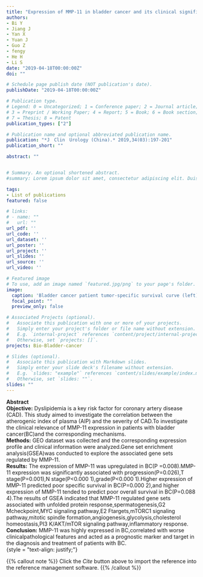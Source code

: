 ```yaml
---
title: "Expression of MMP-11 in bladder cancer and its clinical significance"
authors:
- Bi Y
- Jiang J
- Yan X
- Yuan J
- Guo Z
- fengy
- He H
- Li S
date: "2019-04-18T00:00:00Z"
doi: ""

# Schedule page publish date (NOT publication's date).
publishDate: "2019-04-18T00:00:00Z"

# Publication type.
# Legend: 0 = Uncategorized; 1 = Conference paper; 2 = Journal article;
# 3 = Preprint / Working Paper; 4 = Report; 5 = Book; 6 = Book section;
# 7 = Thesis; 8 = Patent
publication_types: ["2"]

# Publication name and optional abbreviated publication name.
publication: "*J　Clin　Urology (China).* 2019,34(03):197-201"
publication_short: ""

abstract: ""


# Summary. An optional shortened abstract.
#summary: Lorem ipsum dolor sit amet, consectetur adipiscing elit. Duis posuere tellus ac convallis placerat. Proin tincidunt magna sed ex sollicitudin condimentum.

tags:
- List of publications
featured: false

# links:
# - name: ""
#   url: ""
url_pdf: ''
url_code: ''
url_dataset: ''
url_poster: ''
url_project: ''
url_slides: ''
url_source: ''
url_video: ''

# Featured image
# To use, add an image named `featured.jpg/png` to your page's folder. 
image:
  caption: 'Bladder cancer patient tumor-specific survival curve (left) & Overall Survival Curve (right)'
  focal_point: ""
  preview_only: false

# Associated Projects (optional).
#   Associate this publication with one or more of your projects.
#   Simply enter your project's folder or file name without extension.
#   E.g. `internal-project` references `content/project/internal-project/index.md`.
#   Otherwise, set `projects: []`.
projects: Bio-Bladder-cancer

# Slides (optional).
#   Associate this publication with Markdown slides.
#   Simply enter your slide deck's filename without extension.
#   E.g. `slides: "example"` references `content/slides/example/index.md`.
#   Otherwise, set `slides: ""`.
slides: ""
---
```

**Abstract**  
**Objective:** Dyslipidemia is a key risk factor for coronary artery disease (CAD). This study aimed to investigate the correlation between the atherogenic index of plasma (AIP) and the severity of CAD.To investigate the clinical relevance of MMP-11 expression in patients with bladder cancer(BC)and the corresponding mechanisms.  
**Methods:** GEO dataset was collected and the corresponding expression profile and clinical information were analyzed.Gene set enrichment analysis(GSEA)was conducted to explore the associated gene sets regulated by MMP-11.  
**Results:** The expression of MMP-11 was upregulated in BC(P =0.008).MMP-11 expression was significantly associated with progression(P=0.026),T stage(P=0.001),N stage(P<0.000 1),grade(P<0.000 1).Higher expression of MMP-11 predicted poor specific survival in BC(P=0.000 2),and higher expression of MMP-11 tended to predict poor overall survival in BC(P=0.088 4).The results of GSEA indicated that MMP-11 regulated gene sets associated with unfolded protein response,spermatogenesis,G2 Mcheckpoint,MYC signaling pathway,E2 Ftargets,mTORC1 signaling pathway,mitotic spindle formation,angiogenesis,glycolysis,cholesterol homeostasis,PI3 K/AKT/mTOR signaling pathway,inflammatory response.  
**Conclusion:** MMP-11 was highly expressed in BC,correlated with worse clinicalpathological features and acted as a prognostic marker and target in the diagnosis and treatment of patients with BC.  
{style = "text-align: justify;"}

{{% callout note %}}
Click the _Cite_ button above to import the reference into the reference management software.
{{% /callout %}}

